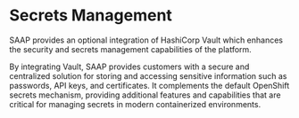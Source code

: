 # Secrets Management

SAAP provides an optional integration of HashiCorp Vault which enhances the security and secrets management capabilities of the platform. 

By integrating Vault, SAAP provides customers with a secure and centralized solution for storing and accessing sensitive information such as passwords, API keys, and certificates. It complements the default OpenShift secrets mechanism, providing additional features and capabilities that are critical for managing secrets in modern containerized environments.